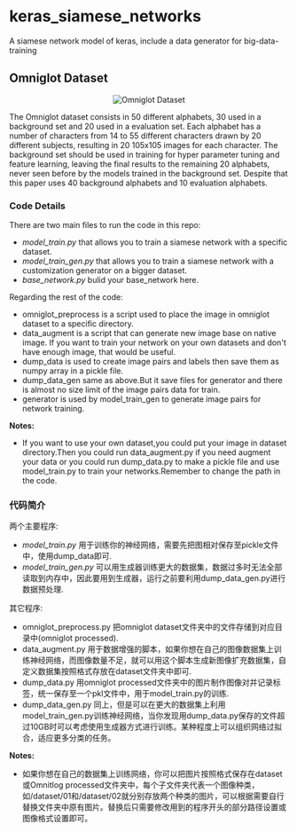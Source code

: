 # keras_siamese_networks
A siamese network model of keras, include a data generator for big-data-training

## Omniglot Dataset

<p align="center">
  <img src="https://user-images.githubusercontent.com/10371630/36079867-c94b19fe-0f7f-11e8-9ef8-6f017d214d43.png" alt="Omniglot Dataset"/>
</p>

The Omniglot dataset consists in 50 different alphabets, 30 used in a background set and 20 used in a evaluation set. Each alphabet has a number of characters from 14 to 55 different characters drawn by 20 different subjects, resulting in 20 105x105 images for each character. The background set should be used in training for hyper parameter tuning and feature learning, leaving the final results to the remaining 20 alphabets, never seen before by the models trained in the background set. Despite that this paper uses 40 background alphabets and 10 evaluation alphabets. 

### Code Details

There are two main files to run the code in this repo: 
- *model_train.py* that allows you to train a siamese network with a specific dataset. 
- *model_train_gen.py* that allows you to train a siamese network with a customization generator on a bigger dataset. 
- *base_network.py* bulid your base_network here.

Regarding the rest of the code:
- omniglot_preprocess is a script used to place the image in omniglot dataset to a specific directory. 
- data_augment is a script that can generate new image base on native image. If you want to train your network on your own datasets and don't have enough image, that would be useful.
- dump_data is used to create image pairs and labels then save them as numpy array in a pickle file.
- dump_data_gen same as above.But it save files for generator and there is almost no size limit of the image pairs data for train.
- generator is used by model_train_gen to generate image pairs for network training.

**Notes:**
- If you want to use your own dataset,you could put your image in dataset directory.Then you could run data_augment.py if you need augment your data or you could run dump_data.py to make a pickle file and use model_train.py to train your networks.Remember to change the path in the code.

### 代码简介

两个主要程序: 
- *model_train.py* 用于训练你的神经网络，需要先把图相对保存至pickle文件中，使用dump_data即可. 
- *model_train_gen.py* 可以用生成器训练更大的数据集，数据过多时无法全部读取到内存中，因此要用到生成器，运行之前要利用dump_data_gen.py进行数据预处理. 

其它程序:
- omniglot_preprocess.py 把omniglot dataset文件夹中的文件存储到对应目录中(omniglot processed). 
- data_augment.py 用于数据增强的脚本，如果你想在自己的图像数据集上训练神经网络，而图像数量不足，就可以用这个脚本生成新图像扩充数据集，自定义数据集按照格式存放在dataset文件夹中即可.
- dump_data.py 用omniglot processed文件夹中的图片制作图像对并记录标签，统一保存至一个pkl文件中，用于model_train.py的训练.
- dump_data_gen.py 同上，但是可以在更大的数据集上利用model_train_gen.py训练神经网络，当你发现用dump_data.py保存的文件超过10GB时可以考虑使用生成器方式进行训练。某种程度上可以组织网络过拟合，适应更多分类的任务。

**Notes:**
- 如果你想在自己的数据集上训练网络，你可以把图片按照格式保存在dataset或Omnitlog processed文件夹中，每个子文件夹代表一个图像种类，如/dataset/01和/dataset/02就分别存放两个种类的图片，可以根据需要自行替换文件夹中原有图片。替换后只需要修改用到的程序开头的部分路径设置或图像格式设置即可。

